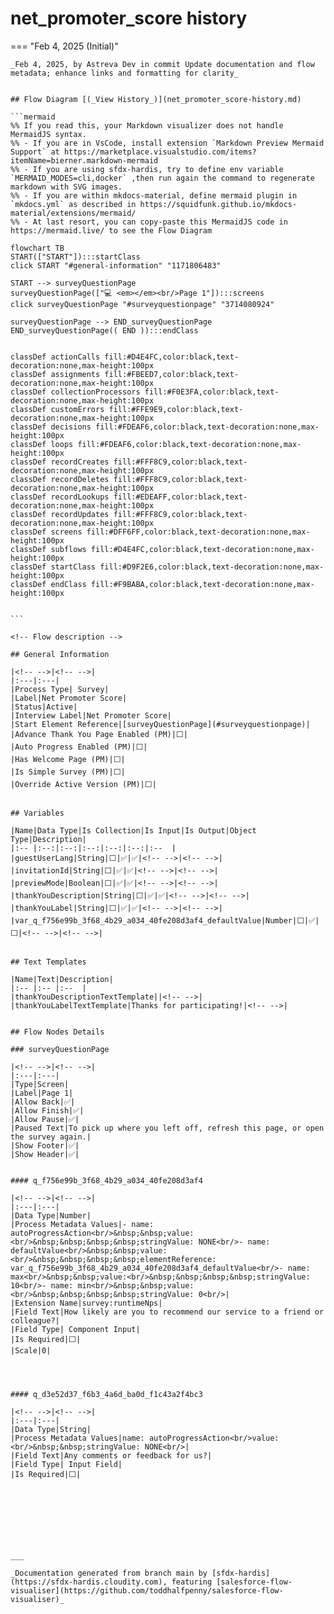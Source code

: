 # net_promoter_score history

<!-- This page has been generated to be viewed with mkdocs-material, you can not view it just as markdown . Activate tab plugin following the doc at https://squidfunk.github.io/mkdocs-material/reference/content-tabs/ -->

=== "Feb 4, 2025 (Initial)"

    _Feb 4, 2025, by Astreva Dev in commit Update documentation and flow metadata; enhance links and formatting for clarity_

    
    ## Flow Diagram [(_View History_)](net_promoter_score-history.md)
    
    ```mermaid
    %% If you read this, your Markdown visualizer does not handle MermaidJS syntax.
    %% - If you are in VsCode, install extension `Markdown Preview Mermaid Support` at https://marketplace.visualstudio.com/items?itemName=bierner.markdown-mermaid
    %% - If you are using sfdx-hardis, try to define env variable `MERMAID_MODES=cli,docker` ,then run again the command to regenerate markdown with SVG images.
    %% - If you are within mkdocs-material, define mermaid plugin in `mkdocs.yml` as described in https://squidfunk.github.io/mkdocs-material/extensions/mermaid/
    %% - At last resort, you can copy-paste this MermaidJS code in https://mermaid.live/ to see the Flow Diagram
    
    flowchart TB
    START(["START"]):::startClass
    click START "#general-information" "1171806483"
    
    START --> surveyQuestionPage
    surveyQuestionPage(["💻 <em></em><br/>Page 1"]):::screens
    click surveyQuestionPage "#surveyquestionpage" "3714080924"
    
    surveyQuestionPage --> END_surveyQuestionPage
    END_surveyQuestionPage(( END )):::endClass
    
    
    classDef actionCalls fill:#D4E4FC,color:black,text-decoration:none,max-height:100px
    classDef assignments fill:#FBEED7,color:black,text-decoration:none,max-height:100px
    classDef collectionProcessors fill:#F0E3FA,color:black,text-decoration:none,max-height:100px
    classDef customErrors fill:#FFE9E9,color:black,text-decoration:none,max-height:100px
    classDef decisions fill:#FDEAF6,color:black,text-decoration:none,max-height:100px
    classDef loops fill:#FDEAF6,color:black,text-decoration:none,max-height:100px
    classDef recordCreates fill:#FFF8C9,color:black,text-decoration:none,max-height:100px
    classDef recordDeletes fill:#FFF8C9,color:black,text-decoration:none,max-height:100px
    classDef recordLookups fill:#EDEAFF,color:black,text-decoration:none,max-height:100px
    classDef recordUpdates fill:#FFF8C9,color:black,text-decoration:none,max-height:100px
    classDef screens fill:#DFF6FF,color:black,text-decoration:none,max-height:100px
    classDef subflows fill:#D4E4FC,color:black,text-decoration:none,max-height:100px
    classDef startClass fill:#D9F2E6,color:black,text-decoration:none,max-height:100px
    classDef endClass fill:#F9BABA,color:black,text-decoration:none,max-height:100px
    
    
    ```
    
    <!-- Flow description -->
    
    ## General Information
    
    |<!-- -->|<!-- -->|
    |:---|:---|
    |Process Type| Survey|
    |Label|Net Promoter Score|
    |Status|Active|
    |Interview Label|Net Promoter Score|
    |Start Element Reference|[surveyQuestionPage](#surveyquestionpage)|
    |Advance Thank You Page Enabled (PM)|⬜|
    |Auto Progress Enabled (PM)|⬜|
    |Has Welcome Page (PM)|⬜|
    |Is Simple Survey (PM)|⬜|
    |Override Active Version (PM)|⬜|
    
    
    ## Variables
    
    |Name|Data Type|Is Collection|Is Input|Is Output|Object Type|Description|
    |:-- |:--:|:--:|:--:|:--:|:--:|:--  |
    |guestUserLang|String|⬜|✅|✅|<!-- -->|<!-- -->|
    |invitationId|String|⬜|✅|✅|<!-- -->|<!-- -->|
    |previewMode|Boolean|⬜|✅|✅|<!-- -->|<!-- -->|
    |thankYouDescription|String|⬜|✅|✅|<!-- -->|<!-- -->|
    |thankYouLabel|String|⬜|✅|✅|<!-- -->|<!-- -->|
    |var_q_f756e99b_3f68_4b29_a034_40fe208d3af4_defaultValue|Number|⬜|✅|⬜|<!-- -->|<!-- -->|
    
    
    ## Text Templates
    
    |Name|Text|Description|
    |:-- |:-- |:--  |
    |thankYouDescriptionTextTemplate||<!-- -->|
    |thankYouLabelTextTemplate|Thanks for participating!|<!-- -->|
    
    
    ## Flow Nodes Details
    
    ### surveyQuestionPage
    
    |<!-- -->|<!-- -->|
    |:---|:---|
    |Type|Screen|
    |Label|Page 1|
    |Allow Back|✅|
    |Allow Finish|✅|
    |Allow Pause|✅|
    |Paused Text|To pick up where you left off, refresh this page, or open the survey again.|
    |Show Footer|✅|
    |Show Header|✅|
    
    
    #### q_f756e99b_3f68_4b29_a034_40fe208d3af4
    
    |<!-- -->|<!-- -->|
    |:---|:---|
    |Data Type|Number|
    |Process Metadata Values|- name: autoProgressAction<br/>&nbsp;&nbsp;value:<br/>&nbsp;&nbsp;&nbsp;&nbsp;stringValue: NONE<br/>- name: defaultValue<br/>&nbsp;&nbsp;value:<br/>&nbsp;&nbsp;&nbsp;&nbsp;elementReference: var_q_f756e99b_3f68_4b29_a034_40fe208d3af4_defaultValue<br/>- name: max<br/>&nbsp;&nbsp;value:<br/>&nbsp;&nbsp;&nbsp;&nbsp;stringValue: 10<br/>- name: min<br/>&nbsp;&nbsp;value:<br/>&nbsp;&nbsp;&nbsp;&nbsp;stringValue: 0<br/>|
    |Extension Name|survey:runtimeNps|
    |Field Text|How likely are you to recommend our service to a friend or colleague?|
    |Field Type| Component Input|
    |Is Required|⬜|
    |Scale|0|
    
    
    
    
    #### q_d3e52d37_f6b3_4a6d_ba0d_f1c43a2f4bc3
    
    |<!-- -->|<!-- -->|
    |:---|:---|
    |Data Type|String|
    |Process Metadata Values|name: autoProgressAction<br/>value:<br/>&nbsp;&nbsp;stringValue: NONE<br/>|
    |Field Text|Any comments or feedback for us?|
    |Field Type| Input Field|
    |Is Required|⬜|
    
    
    
    
    
    
    
    
    ___
    
    _Documentation generated from branch main by [sfdx-hardis](https://sfdx-hardis.cloudity.com), featuring [salesforce-flow-visualiser](https://github.com/toddhalfpenny/salesforce-flow-visualiser)_

